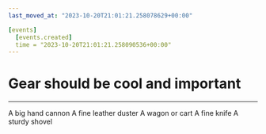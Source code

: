 ```yaml
---
last_moved_at: "2023-10-20T21:01:21.258078629+00:00"

[events]
  [events.created]
  time = "2023-10-20T21:01:21.258090536+00:00"
---
```

# Gear should be cool and important 
---

A big hand cannon
A fine leather duster
A wagon or cart
A fine knife
A sturdy shovel
